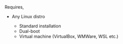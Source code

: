<p align="left">
       Requires,
      <ul>
      <li>Any Linux distro</li>
        <ul>
        <li>Standard installation</li>
        <li>Dual-boot</li>
        <li>Virtual machine (VirtualBox, WMWare, WSL etc.)</li>
      </ul>
      </ul>
</p>
